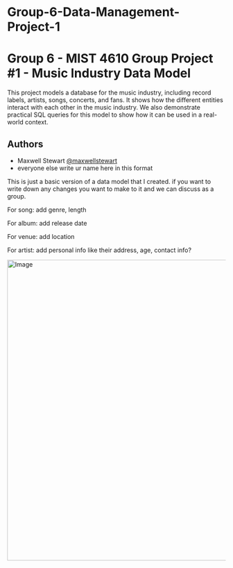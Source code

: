 # Group-6-Data-Management-Project-1
# Group 6 - MIST 4610 Group Project #1 - Music Industry Data Model

This project models a database for the music industry, including record labels, artists, songs, concerts, and fans. It shows how the different entities interact with each other in the music industry. We also demonstrate practical SQL queries for this model to show how it can be used in a real-world context. 


## Authors

- Maxwell Stewart [@maxwellstewart](https://github.com/maxwellstewart)
- everyone else write ur name here in this format

This is just a basic version of a data model that I created. if you want to write down any changes you want to make to it and we can discuss as a group.

For song: add genre, length

For album: add release date

For venue: add location

For artist: add personal info like their address, age, contact info?

<img width="919" height="693" alt="Image" src="https://github.com/user-attachments/assets/77e2c9ee-9222-4f24-882c-487a7a8713c2" />
